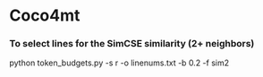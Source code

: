 # Coco4mt


### To select lines for the SimCSE similarity (2+ neighbors)
python token_budgets.py -s r -o linenums.txt -b 0.2 -f sim2